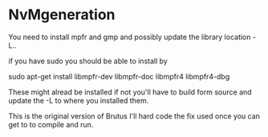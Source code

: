 # NvMgeneration

You need to install mpfr and gmp and possibly update the library location -L.. 

if you have sudo you should be able to install by

sudo apt-get install libmpfr-dev libmpfr-doc libmpfr4 libmpfr4-dbg

These might alread be installed if not you'll have to build form source and update the -L to where you installed them.


This is the original version of Brutus I'll hard code the fix used once you can get to to compile and run. 


 
